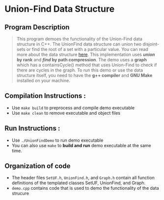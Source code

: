 <!-- FILE HEADER -->
<!-- NAME: HADEID MIRZA -->
<!-- ID: ahmirza@wisc.edu -->
<!-- REFERENCES:  NONE  -->

# Union-Find Data Structure

## Program Description 

 > This program demoes the functionality of the Union-Find data structure in C++. The UnionFind data structure can union two disjoint-sets or find the root of a set with a particular value. You can read more about the data structure [here](https://en.wikipedia.org/wiki/Disjoint-set_data_structure). This implementation uses **<em>union</em> by rank** and **<em>find</em> by path compression**. The demo uses a **graph** which has a containsCycle() method that uses Union-Find to check if there are cycles in the graph. To run this demo or use the data structure itself, you need to have the **g++ compiler** and **GNU Make** installed on your machine.  

## Compilation Instructions :
- Use `make build` to preprocess and compile demo executable
- Use `make clean` to remove executable and object files

## Run Instructions :
- Use `./UnionFindDemo` to run demo executable 
- You can also use `make` to **build and run** demo executable at the same time.

## Organization of code 
- The header files `SetUF.h`, `UnionFind.h`, and `Graph.h` contain all function definitions of the templated classes SetUF, UnionFind, and Graph.
- `demo.cpp` contains code that is used to demo the functionality of the data strucure


